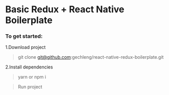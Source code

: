 # Basic Redux + React Native Boilerplate

### To get started:

1.Download project

  > git clone git@github.com:gechleng/react-native-redux-boilerplate.git

2.Install dependencies

  > yarn or npm i

  > Run project